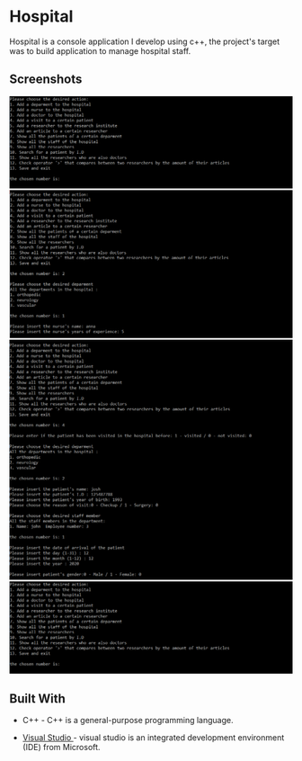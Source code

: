 ﻿# Hospital

Hospital is a console application I develop using c++,
the project's target was to build application to manage hospital staff.


## Screenshots

![Menu](Screenshots/start.png) 
![Menu](Screenshots/addNurse.png) ![Menu](Screenshots/addVisit.png)
![Menu](Screenshots/start.png)

## Built With

* C++ -  C++ is a general-purpose programming language.

* [Visual Studio ](https://visualstudio.microsoft.com/) - visual studio is  an integrated development environment (IDE) from Microsoft.


```
